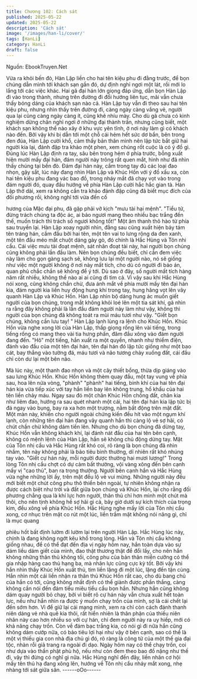 ```yaml
---
title: Chương 102: Cách sát
published: 2025-05-22
updated: 2025-05-22
description: 'Cách sát'
image: '/images/han-li/cover/'
tags: [HanLi]
category: HanLi
draft: false
---
```


Nguồn: EbookTruyen.Net

Vừa ra khỏi bến đò, Hàn Lập liền cho hai tên kiệu phu đi đằng
trước, để bọn chúng dẫn mình tới khách sạn gần đó, dự định nghỉ
ngơi một lát, rồi mới lo lắng tới các việc khác.
Hai gã đại hán lớn giọng đáp ứng, dẫn bọn Hàn Lập đi vào trong
thành, nhưng trên đường đi đổi hướng liên tục, mãi vẫn chưa
thấy bóng dáng của khách sạn nào cả.
Hàn Lập tuy vẫn đi theo sau hai tên kiệu phu, nhưng nhìn thấy
trên đường đi, càng ngày càng vắng vẻ, người qua lại cũng càng
ngày càng ít, cũng khẽ nhíu mày.
Cho dù gã chưa có kinh nghiệm dừng chân nghỉ ngơi ở những
đại thành trấn, nhưng cũng biết, một khách sạn không thể nào
xây ở khu vực yên tĩnh, ở nơi này làm gì có khách nào đến.
Bởi vậy khi bị dẫn tới một chỗ cái hẻm hết sức dơ bẩn, bên trong
đen đúa, Hàn Lập cười khổ, cảm thấy bản thân mình nên lập tức
bắt giữ hai người kia lại, đánh đập tra khảo một phen, xem chúng
rốt cuộc là có ý đồ gì.
Đúng lúc Hàn Lập định ra tay, sâu bên trong hẻm ở phía trước,
bỗng xuất hiện mười mấy đại hán, đám người này trông rất quen
mắt, hình như đã nhìn thấy chúng tại bến đò.
Đám đại hán này, cầm trong tay đủ các loại đao nhọn, gậy sắt, lúc
này đang nhìn Hàn Lập và Khúc Hồn với ý đồ xấu xa, còn hai tên
kiệu phu đang vác bao đồ, trong nháy mắt đã chạy vọt vào trong
đám người đó, quay đầu hướng về phía Hàn Lập cười hắc hắc
gian tà.
Hàn Lập thở dài, xem ra không cần tra khảo đánh đập cũng đã
biết mục đích của đối phương rồi, không nghĩ tới vừa đến cố

hương của Mặc đại phu, đã gặp phải vở kịch "mưu tài hại mệnh".
"Tiểu tử, đừng trách chúng ta độc ác, ai bảo ngươi mang theo
nhiều bạc trắng đến thế, muốn trách thì trách số ngươi không tốt!"
Một âm thanh thô hào từ phía sau truyền lại.
Hàn Lập xoay người nhìn, đằng sau cũng xuất hiện bảy tám tên
tráng hán, cầm đầu bởi hai tên, một tên vai to lưng rộng da đen
xanh, một tên đầu méo mắt chuột dáng gày gò, đó chính là Hắc
Hùng và Tôn nhi cẩu.
Cái việc mưu tài đoạt mệnh, sát nhân đoạt tài này, hai người bọn
chúng cũng không phải lần đầu làm. Nên bọn chúng đều biết, chỉ
cần đem việc này làm cho gọn gàng sạch sẽ, không lưu lại một
người nào, nó sẽ giống như việc một người không ở nơi này mất
tích, cho dù có người đi báo án, quan phủ chắc chắn sẽ không để
ý tới. Dù sao ở đây, số người mất tích hàng năm rất nhiều, không
thể nào ai ai cũng đi tìm cả.
Vì vậy sau khi Hắc Hùng nói xong, cũng không chần chừ, đưa
ánh mắt về phía mười mấy tên đại hán kia, đám người kia liền
huy động hung khí trong tay, hung hăng vọt lên vây quanh Hàn
Lập và Khúc Hồn.
Hàn Lập nhìn bộ dáng hung ác muốn giết người của bọn chúng,
trong mắt không khỏi loé lên một tia sát khí, gã nhìn ra rằng đây
không phải là lần đầu đám người này làm như vậy, không thì
người của bọn chúng đã không toát ra mùi máu tươi như vậy.
"Giết bọn chúng, không cần lưu tay! " Hàn Lập lạnh lùng ra lệnh
cho Khúc Hồn.
Khúc Hồn vừa nghe xong lời của Hàn Lập, thấp giọng rống lên vài
tiếng, trong tiếng rống có mang theo vài tia hưng phấn, đâm đầu
xông vào đám người đang đến.
"Hô" một tiếng, hắn xuất ra một quyền, nhanh như thiểm điện,
đánh vào đầu của một tên đại hán, tên đại hán đó lập tức giống
như một bao cát, bay thẳng vào tường đá, máu tươi và não tương
chảy xuống đất, cái đầu chỉ còn dư lại một bên não.

Mà lúc này, một thanh đao nhọn và một cây thiết bổng, thừa dịp
giáng vào sau lưng Khúc Hồn.
Khúc Hồn không thèm quay đầu, một tay vung về phía sau, hoa
lên nửa vòng, "phành" "phành" hai tiếng, binh khí của hai tên đại
hán kia vừa tiếp xúc với tay hắn liền bay lên không trung, hổ khẩu
của hai tên liền chảy máu.
Ngay sau đó một chân Khúc Hồn chống đất, chân kia như liêm
đao, hướng ra sau quét nhanh một cái, hai tên đại hán kia lập tức
bị đá ngay vào bụng, bay ra xa hơn một trượng, nằm bất động
trên mặt đất.
Một màn này, khiến cho người ngoài chứng kiến đều hít vào một
ngụm khí lạnh, còn những tên đại hán đang vây quanh hắn thì
càng lộ vẻ sợ hãi, có chút chần chừ không dám tiến lên.
Nhưng cho dù bọn chúng đã dừng tay, Khúc Hồn vẫn không
khách khí, lại đánh nát đầu của hai tên bên cạnh, không có mệnh
lệnh của Hàn Lập, hắn sẽ không chủ động dừng tay.
Mặt của Tôn nhị cẩu và Hắc Hùng rất khó coi, rõ ràng là bọn
chúng đã nhìn nhầm, tên này không phải là bảo tiêu bình thường,
dĩ nhiên rất khó nhúng tay vào.
"Giết cự hán này, mỗi người được thưởng hai mươi lượng!" Trong
lòng Tôn nhị cẩu chợt có dự cảm bất thường, vội vàng xông đến
bên cạnh mấy vị "cao thủ", ban ra trọng thưởng.
Người bên cạnh hắn và Hắc Hùng vừa nghe những lời ấy, trên
mặt đều lộ vẻ vui mừng. Những người này đều mới biết một chút
công phu thô thiển bên ngoài, tự nhiên không nhận ra được cách
biệt như trời và đất giữa bọn chúng và Khúc Hồn, lại cho rằng đối
phương chẳng qua là khí lực hơn người, thân thủ chỉ hơn mình
một chút mà thôi, cho nên tịnh không hề sợ hãi gì cả, bây giờ
dưới sự kích thích của trọng kim, đều xông về phía Khúc Hồn.
Hắc Hùng nghe mấy lời của Tôn nhị cẩu xong, cơ nhục trên mặt
co rút một lúc, liền trầm mặt không nói năng gì, chỉ là mục quang

phiêu hốt bất định lườm đi lườm lại trên người Hàn Lập.
Hắc Hùng lúc này, chính là đang không ngớt kêu khổ trong lòng.
Hắn và Tôn nhị cẩu không giống nhau, để có thể đạt đến địa vị
ngày hôm nay, hắn toàn dựa vào sự dám liều dám giết của mình,
đao thật thương thật để đổi lấy, cho nên hắn không những thân
thủ không tồi, công phu của bản thân miễn cưỡng có thể gia nhập
hàng cao thủ hạng ba, mà nhãn lực cũng cực kỳ tốt.
Bởi vậy khi hắn nhìn thấy Khúc Hồn xuất thủ, tim liền lặng đi một
lúc, lặng đến tận cùng. Hắn nhìn một cái liền nhận ra thân thủ
Khúc Hồn rất cao, cho dù bang chủ của hắn có tới, cũng không
nhất định có thể giành được phần thắng, càng không cần nói đến
đám tiểu miêu tiểu cẩu bọn hắn. Nhưng hắn cũng không dám
quay người bỏ chạy, bởi vì biết rõ cự hán này vẫn chưa xuất hết
toàn lực, nếu như hắn nhìn ra được ý muốn chạy trốn của mình,
sợ là cái chết lại đến sớm hơn.
Vì để giữ lại cái mạng mình, xem ra chỉ còn cách đánh thanh niên
dáng vẻ nhà quê kia thôi, rất hiển nhiên là thân phận của thiếu
niên nhân này cao hơn nhiều so với cự hán, chỉ đem người này ra
uy hiếp, mới có khả năng chạy trốn. Còn về đám bạc trắng kia, có
nói gì đi nữa hắn cũng không dám cướp nữa, có bảo tiêu lợi hại
như vậy ở bên cạnh, sao có thể là một vị thiếu gia con nhà địa
chủ gì đó, rõ ràng là công tử của một thế gia đại tộc, nhàn rỗi giả
trang ra ngoài đi dạo. Ngày hôm nay có thể chạy trốn, coi như
dựa vào thần phật phù hộ, nếu như còn đem theo bao đồ nặng
như thế đi, vậy thì đừng có nghĩ gì nữa.
Hắc Hùng nghĩ đến đây, liền nhân cơ hội mấy tên thủ hạ đang
xông lên, hướng về Tôn nhị cẩu nháy mắt xong, nhẹ nhàng tới sát
giữa sân.
------oOo------
